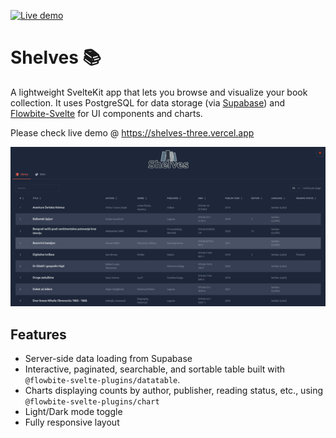 [![Live demo](https://img.shields.io/badge/demo-live-brightgreen)](https://shelves-three.vercel.app)

# Shelves 📚

A lightweight SvelteKit app that lets you browse and visualize your book collection. It uses PostgreSQL for data storage (via [Supabase](https://supabase.com/)) and [Flowbite-Svelte](https://flowbite-svelte.com) for UI components and charts.

Please check live demo @ https://shelves-three.vercel.app

![App screenshot](./static/screenshots/demo.png)

## Features

- Server-side data loading from Supabase
- Interactive, paginated, searchable, and sortable table built with `@flowbite-svelte-plugins/datatable`.
- Charts displaying counts by author, publisher, reading status, etc., using `@flowbite-svelte-plugins/chart`
- Light/Dark mode toggle
- Fully responsive layout

